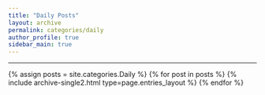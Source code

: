 ```yaml
---
title: "Daily Posts"
layout: archive
permalink: categories/daily
author_profile: true
sidebar_main: true
---
```


<!-- 공백이 포함되어 있는 카테고리 이름의 경우 site.categories['a b c'] 이런식으로! -->

***

{% assign posts = site.categories.Daily %}
{% for post in posts %} {% include archive-single2.html type=page.entries_layout %} {% endfor %}